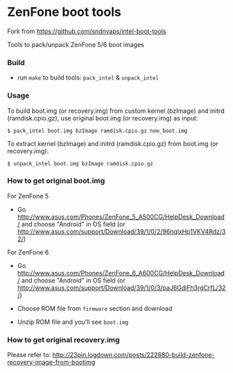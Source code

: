 ZenFone boot tools
==================

Fork from https://github.com/sndnvaps/intel-boot-tools

Tools to pack/unpack ZenFone 5/6 boot images


### Build

- run `make` to build tools: `pack_intel` & `unpack_intel`


### Usage

To build boot.img (or recovery.img) from custom kernel (bzImage) and initrd (ramdisk.cpio.gz), use original boot.img (or recovery.img) as input:

	$ pack_intel boot.img bzImage ramdisk.cpio.gz new_boot.img

To extract kernel (bzImage) and initrd (ramdisk.cpio.gz) from boot.img (or recovery.img):

	$ unpack_intel boot.img bzImage ramdisk.cpio.gz


### How to get original boot.img

For ZenFone 5
- Go http://www.asus.com/Phones/ZenFone_5_A500CG/HelpDesk_Download/ and choose "Android" in OS field (or http://www.asus.com/support/Download/39/1/0/2/96nqlxHp1VKV4Rdz/32/)

For ZenFone 6
- Go http://www.asus.com/Phones/ZenFone_6_A600CG/HelpDesk_Download/ and choose "Android" in OS field (or http://www.asus.com/support/Download/39/1/0/3/paJ6GdiFh3rgCrfL/32/)

- Choose ROM file from `firmware` section and download
- Unzip ROM file and you'll see `boot.img`


### How to get original recovery.img

Please refer to: http://23pin.logdown.com/posts/222680-build-zenfone-recovery-image-from-bootimg
